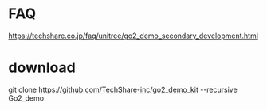 
# FAQ
https://techshare.co.jp/faq/unitree/go2_demo_secondary_development.html

# download
git clone https://github.com/TechShare-inc/go2_demo_kit --recursive Go2_demo
